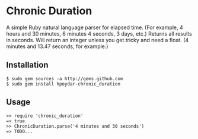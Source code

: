 Chronic Duration
================

A simple Ruby natural language parser for elapsed time. (For example, 4 hours and 30 minutes, 6 minutes 4 seconds, 3 days, etc.) Returns all results in seconds. Will return an integer unless you get tricky and need a float. (4 minutes and 13.47 seconds, for example.)

Installation
------------

    $ sudo gem sources -a http://gems.github.com
    $ sudo gem install hpoydar-chronic_duration

Usage
-----

    >> require 'chronic_duration'
    => true
    >> ChronicDuration.parse('4 minutes and 30 seconds')
    => TODO...